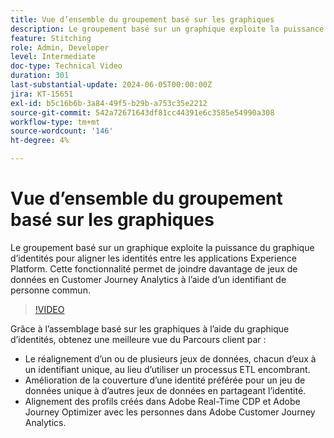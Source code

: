 ```yaml
---
title: Vue d’ensemble du groupement basé sur les graphiques
description: Le groupement basé sur un graphique exploite la puissance du graphique d’identités pour aligner les identités entre les applications Experience Platform. Cette fonctionnalité permet de joindre davantage de jeux de données en Customer Journey Analytics à l’aide d’un identifiant de personne commun.
feature: Stitching
role: Admin, Developer
level: Intermediate
doc-type: Technical Video
duration: 301
last-substantial-update: 2024-06-05T00:00:00Z
jira: KT-15651
exl-id: b5c16b6b-3a84-49f5-b29b-a753c35e2212
source-git-commit: 542a72671643df81cc44391e6c3585e54990a308
workflow-type: tm+mt
source-wordcount: '146'
ht-degree: 4%

---
```


# Vue d’ensemble du groupement basé sur les graphiques

Le groupement basé sur un graphique exploite la puissance du graphique d’identités pour aligner les identités entre les applications Experience Platform. Cette fonctionnalité permet de joindre davantage de jeux de données en Customer Journey Analytics à l’aide d’un identifiant de personne commun.

>[!VIDEO](https://video.tv.adobe.com/v/3429528/?learn=on)

Grâce à l’assemblage basé sur les graphiques à l’aide du graphique d’identités, obtenez une meilleure vue du Parcours client par :

* Le réalignement d’un ou de plusieurs jeux de données, chacun d’eux à un identifiant unique, au lieu d’utiliser un processus ETL encombrant.
* Amélioration de la couverture d’une identité préférée pour un jeu de données unique à d’autres jeux de données en partageant l’identité.
* Alignement des profils créés dans Adobe Real-Time CDP et Adobe Journey Optimizer avec les personnes dans Adobe Customer Journey Analytics.
